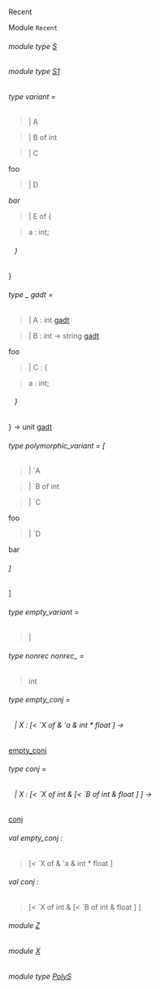 Recent

Module `Recent`

<a id="module-type-S"></a>

###### module type [S](Recent.module-type-S.md)

<a id="module-type-S1"></a>

###### module type [S1](Recent.module-type-S1.md)

<a id="type-variant"></a>

###### type variant = 

<a id="type-variant.A"></a>

> | A

<a id="type-variant.B"></a>

> | B of int

<a id="type-variant.C"></a>

> | C

foo

<a id="type-variant.D"></a>

> | D

_bar_

<a id="type-variant.E"></a>

> | E of {

<a id="type-variant.a"></a>

> a : int;

######    }

}

<a id="type-gadt"></a>

###### type _ gadt = 

<a id="type-gadt.A"></a>

> | A : int [gadt](#type-gadt)

<a id="type-gadt.B"></a>

> | B : int -> string [gadt](#type-gadt)

foo

<a id="type-gadt.C"></a>

> | C : {

<a id="type-gadt.a"></a>

> a : int;

######    }

} -> unit [gadt](#type-gadt)

<a id="type-polymorphic_variant"></a>

###### type polymorphic_variant = [ 

<a id="type-polymorphic_variant.A"></a>

> | `A

<a id="type-polymorphic_variant.B"></a>

> | `B of int

<a id="type-polymorphic_variant.C"></a>

> | `C

foo

<a id="type-polymorphic_variant.D"></a>

> | `D

bar

######  ]

 ]

<a id="type-empty_variant"></a>

###### type empty_variant =

> |

<a id="type-nonrec_"></a>

###### type nonrec nonrec_ =

> int

<a id="type-empty_conj"></a>

###### type empty_conj = 

<a id="type-empty_conj.X"></a>

######    | X : [< \`X of & 'a & int * float ] ->
[empty_conj](#type-empty_conj)

<a id="type-conj"></a>

###### type conj = 

<a id="type-conj.X"></a>

######    | X : [< \`X of int & [< \`B of int & float ] ] ->
[conj](#type-conj)

<a id="val-empty_conj"></a>

###### val empty_conj :

> [< \`X of & 'a & int * float ]

<a id="val-conj"></a>

###### val conj :

> [< \`X of int & [< \`B of int & float ] ]

<a id="module-Z"></a>

###### module [Z](Recent.Z.md)

<a id="module-X"></a>

###### module [X](Recent.X.md)

<a id="module-type-PolyS"></a>

###### module type [PolyS](Recent.module-type-PolyS.md)
